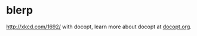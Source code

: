 # blerp

http://xkcd.com/1692/ with docopt, learn more about docopt at [docopt.org](http://docopt.org/).
